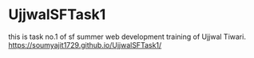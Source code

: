 # UjjwalSFTask1
this is task no.1 of sf summer web development training of Ujjwal Tiwari.
https://soumyajit1729.github.io/UjjwalSFTask1/
